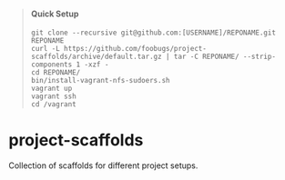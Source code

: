 > #### Quick Setup
> 
> ```
> git clone --recursive git@github.com:[USERNAME]/REPONAME.git REPONAME
> curl -L https://github.com/foobugs/project-scaffolds/archive/default.tar.gz | tar -C REPONAME/ --strip-components 1 -xzf -
> cd REPONAME/
> bin/install-vagrant-nfs-sudoers.sh
> vagrant up
> vagrant ssh
> cd /vagrant
> ```

# project-scaffolds

Collection of scaffolds for different project setups.
